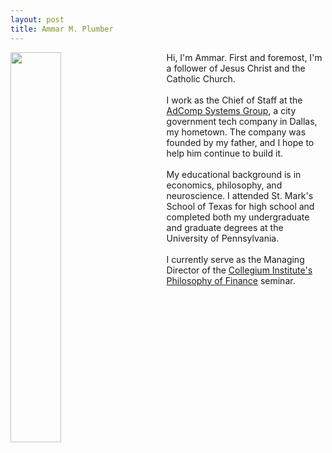 ```yaml
---
layout: post
title: Ammar M. Plumber
---
```


<style>
        .facepic {
            float: left;
            shape-outside: inset(0px 0px 0px 0px);
            margin-right: 3rem;
            margin-bottom: 2rem;
        }
</style>

<div class="square">
        <div> 
            <img src="{{site.baseurl}}/assets/images/ammar.webp" width="40%" height="40%" class="facepic">
        </div>

<p>Hi, I'm Ammar. First and foremost, I'm a follower of Jesus Christ and the Catholic Church. 
<br><br>
I work as the Chief of Staff at the <a href="https://www.adcompsystems.com/">AdComp Systems Group</a>, a city government tech company in Dallas, my hometown. The company was founded by my father, and I hope to help him continue to build it. 
<br><br>
My educational background is in economics, philosophy, and neuroscience. I attended St. Mark's School of Texas for high school and completed both my undergraduate and graduate degrees at the University of Pennsylvania. 
<br><br>
I currently serve as the Managing Director of the <a href="https://www.collegiuminstitute.org/philosophy-of-finance">Collegium Institute's Philosophy of Finance</a> seminar.
</p>
</div>
